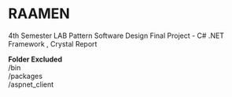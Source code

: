 # RAAMEN
4th Semester LAB Pattern Software Design Final Project - C# .NET Framework , Crystal Report


**Folder Excluded** <br/>
/bin <br/>
/packages <br/>
/aspnet_client <br/>
